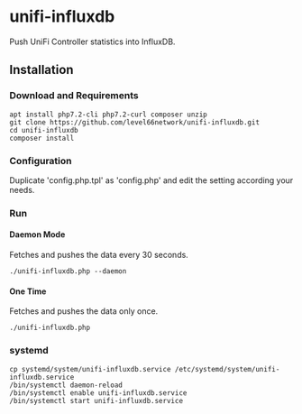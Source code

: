 # unifi-influxdb
Push UniFi Controller statistics into InfluxDB.

## Installation
### Download and Requirements
```
apt install php7.2-cli php7.2-curl composer unzip
git clone https://github.com/level66network/unifi-influxdb.git
cd unifi-influxdb
composer install
```

### Configuration
Duplicate 'config.php.tpl' as 'config.php' and edit the setting according your needs.

### Run

#### Daemon Mode
Fetches and pushes the data every 30 seconds.
```
./unifi-influxdb.php --daemon
```

#### One Time
Fetches and pushes the data only once.
```
./unifi-influxdb.php
```

### systemd
```
cp systemd/system/unifi-influxdb.service /etc/systemd/system/unifi-influxdb.service
/bin/systemctl daemon-reload
/bin/systemctl enable unifi-influxdb.service
/bin/systemctl start unifi-influxdb.service
```

